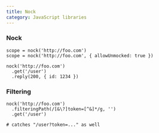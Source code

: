 ```yaml
---
title: Nock
category: JavaScript libraries
---
```


### Nock

    scope = nock('http://foo.com')
    scope = nock('http://foo.com', { allowUnmocked: true })

    nock('http://foo.com')
      .get('/user')
      .reply(200, { id: 1234 })


### Filtering

    nock('http://foo.com')
      .filteringPath(/[&\?]token=[^&]*/g, '')
      .get('/user')

    # catches "/user?token=..." as well
